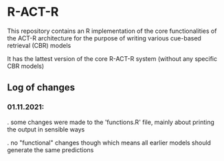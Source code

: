# R-ACT-R
This repository contains an R implementation of the core functionalities of the ACT-R architecture for the purpose of writing various cue-based retrieval (CBR) models

It has the lattest version of the core R-ACT-R system (without any specific CBR models)

## Log of changes
### 01.11.2021:

. some changes were made to the 'functions.R' file, mainly about printing the output in sensible ways

. no "functional" changes though which means all earlier models should generate the same predictions
